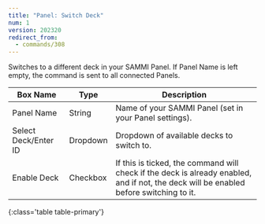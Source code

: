```yaml
---
title: "Panel: Switch Deck"
num: 1
version: 202320
redirect_from:
  - commands/308
---
```


Switches to a different deck in your SAMMI Panel. If Panel Name is left empty, the command is sent to all connected Panels.   

| Box Name | Type | Description | 
|-------|--------|--------
|Panel Name|String|Name of your SAMMI Panel (set in your Panel settings).
|Select Deck/Enter ID|Dropdown|Dropdown of available decks to switch to.
|Enable Deck|Checkbox|If this is ticked, the command will check if the deck is already enabled, and if not, the deck will be enabled before switching to it.
{:class='table table-primary'}
